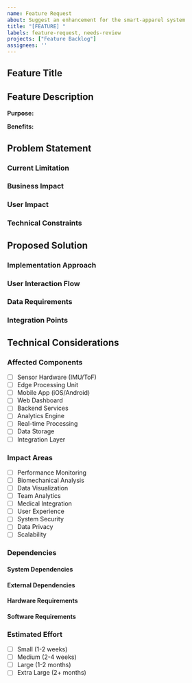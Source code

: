 ```yaml
---
name: Feature Request
about: Suggest an enhancement for the smart-apparel system
title: "[FEATURE] "
labels: feature-request, needs-review
projects: ["Feature Backlog"]
assignees: ''
---
```


## Feature Title
<!-- Provide a clear and concise title (5-100 characters) -->

## Feature Description
<!-- Provide a detailed description of the proposed feature (50-2000 characters) -->
**Purpose:**

**Benefits:**

## Problem Statement

### Current Limitation
<!-- Describe what isn't possible or is difficult with the current system -->

### Business Impact
<!-- Explain how this limitation affects business objectives -->

### User Impact
<!-- Describe how this limitation affects end users -->

### Technical Constraints
<!-- List any technical limitations or constraints that need to be addressed -->

## Proposed Solution

### Implementation Approach
<!-- Describe the technical approach to implementing this feature -->

### User Interaction Flow
<!-- Detail how users will interact with this new feature -->

### Data Requirements
<!-- Specify any data structures, storage, or processing requirements -->

### Integration Points
<!-- List systems or components this feature needs to integrate with -->

## Technical Considerations

### Affected Components
<!-- Select all that apply -->
- [ ] Sensor Hardware (IMU/ToF)
- [ ] Edge Processing Unit
- [ ] Mobile App (iOS/Android)
- [ ] Web Dashboard
- [ ] Backend Services
- [ ] Analytics Engine
- [ ] Real-time Processing
- [ ] Data Storage
- [ ] Integration Layer

### Impact Areas
<!-- Select all that apply -->
- [ ] Performance Monitoring
- [ ] Biomechanical Analysis
- [ ] Data Visualization
- [ ] Team Analytics
- [ ] Medical Integration
- [ ] User Experience
- [ ] System Security
- [ ] Data Privacy
- [ ] Scalability

### Dependencies

#### System Dependencies
<!-- List any system components that need to be modified -->

#### External Dependencies
<!-- List any external systems or services required -->

#### Hardware Requirements
<!-- Specify any hardware requirements or modifications needed -->

#### Software Requirements
<!-- List any software dependencies or prerequisites -->

### Estimated Effort
<!-- Select one -->
- [ ] Small (1-2 weeks)
- [ ] Medium (2-4 weeks)
- [ ] Large (1-2 months)
- [ ] Extra Large (2+ months)

<!-- Add any additional context, screenshots, or examples below -->